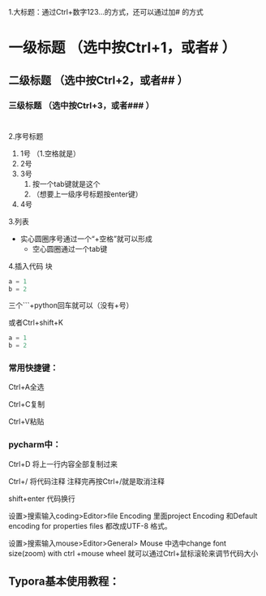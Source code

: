 1.大标题：通过Ctrl+数字123...的方式，还可以通过加# 的方式

# 一级标题   （选中按Ctrl+1，或者# ）

## 二级标题       （选中按Ctrl+2，或者## ）

### 三级标题               （选中按Ctrl+3，或者### ）

 # 

2.序号标题

1. 1号   （1.空格就是）
2. 2号
3. 3号
   1. 按一个tab键就是这个
   2. （想要上一级序号标题按enter键）
4. 4号

3.列表

+ 实心圆圈序号通过一个“+空格”就可以形成
  + 空心圆圈通过一个tab键



4.插入代码 块

```python
a = 1
b = 2
```

三个```+python回车就可以（没有+号）

或者Ctrl+shift+K

```python
a = 1
b = 2
```

### 常用快捷键：

Ctrl+A全选

Ctrl+C复制

Ctrl+V粘贴

### pycharm中：

Ctrl+D   将上一行内容全部复制过来

Ctrl+/    将代码注释       注释完再按Ctrl+/就是取消注释

shift+enter    代码换行

设置>搜索输入coding>Editor>file Encoding 里面project Encoding 和Default encoding for properties files  都改成UTF-8 格式。

设置>搜索输入mouse>Editor>General> Mouse 中选中change font size(zoom) with ctrl +mouse wheel      就可以通过Ctrl+鼠标滚轮来调节代码大小



## Typora基本使用教程：